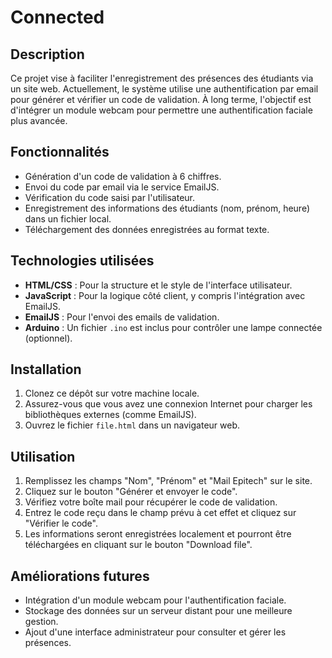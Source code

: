 # Connected

## Description
Ce projet vise à faciliter l'enregistrement des présences des étudiants via un site web. Actuellement, le système utilise une authentification par email pour générer et vérifier un code de validation. À long terme, l'objectif est d'intégrer un module webcam pour permettre une authentification faciale plus avancée.

## Fonctionnalités
- Génération d'un code de validation à 6 chiffres.
- Envoi du code par email via le service EmailJS.
- Vérification du code saisi par l'utilisateur.
- Enregistrement des informations des étudiants (nom, prénom, heure) dans un fichier local.
- Téléchargement des données enregistrées au format texte.

## Technologies utilisées
- **HTML/CSS** : Pour la structure et le style de l'interface utilisateur.
- **JavaScript** : Pour la logique côté client, y compris l'intégration avec EmailJS.
- **EmailJS** : Pour l'envoi des emails de validation.
- **Arduino** : Un fichier `.ino` est inclus pour contrôler une lampe connectée (optionnel).

## Installation
1. Clonez ce dépôt sur votre machine locale.
2. Assurez-vous que vous avez une connexion Internet pour charger les bibliothèques externes (comme EmailJS).
3. Ouvrez le fichier `file.html` dans un navigateur web.

## Utilisation
1. Remplissez les champs "Nom", "Prénom" et "Mail Epitech" sur le site.
2. Cliquez sur le bouton "Générer et envoyer le code".
3. Vérifiez votre boîte mail pour récupérer le code de validation.
4. Entrez le code reçu dans le champ prévu à cet effet et cliquez sur "Vérifier le code".
5. Les informations seront enregistrées localement et pourront être téléchargées en cliquant sur le bouton "Download file".

## Améliorations futures
- Intégration d'un module webcam pour l'authentification faciale.
- Stockage des données sur un serveur distant pour une meilleure gestion.
- Ajout d'une interface administrateur pour consulter et gérer les présences.
